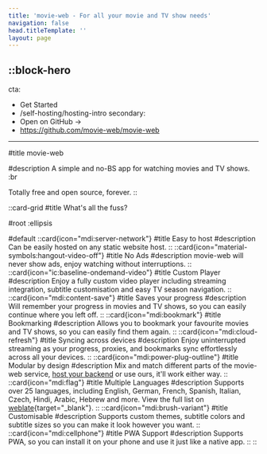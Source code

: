 ```yaml
---
title: 'movie-web - For all your movie and TV show needs'
navigation: false
head.titleTemplate: ''
layout: page
---
```


::block-hero
---
cta:
  - Get Started
  - /self-hosting/hosting-intro
secondary:
  - Open on GitHub →
  - https://github.com/movie-web/movie-web
---

#title
movie-web

#description
A simple and no-BS app for watching movies and TV shows. :br

Totally free and open source, forever.
::

::card-grid
#title
What's all the fuss?

#root
:ellipsis

#default
  ::card{icon="mdi:server-network"}
  #title
  Easy to host
  #description
  Can be easily hosted on any static website host.
  ::
  ::card{icon="material-symbols:hangout-video-off"}
  #title
  No Ads
  #description
  movie-web will never show ads, enjoy watching without interruptions.
  ::
  ::card{icon="ic:baseline-ondemand-video"}
  #title
  Custom Player
  #description
  Enjoy a fully custom video player including streaming integration, subtitle customisation and easy TV season navigation.
  ::
  ::card{icon="mdi:content-save"}
  #title
  Saves your progress
  #description
  Will remember your progress in movies and TV shows, so you can easily continue where you left off.
  ::
  ::card{icon="mdi:bookmark"}
  #title
  Bookmarking
  #description
  Allows you to bookmark your favourite movies and TV shows, so you can easily find them again.
  ::
  ::card{icon="mdi:cloud-refresh"}
  #title
  Syncing across devices
  #description
  Enjoy uninterrupted streaming as your progress, proxies, and bookmarks sync effortlessly across all your devices.
  ::
  ::card{icon="mdi:power-plug-outline"}
  #title
  Modular by design
  #description
  Mix and match different parts of the movie-web service, [host your backend](4.backend/1.deploy.md) or use ours, it'll work either way.
  ::
  ::card{icon="mdi:flag"}
  #title
  Multiple Languages
  #description
  Supports over 25 languages, including English, German, French, Spanish, Italian, Czech, Hindi, Arabic, Hebrew and more. View the full list on [weblate](https://weblate.movie-web.app){target="\_blank"}.
  ::
  ::card{icon="mdi:brush-variant"}
  #title
  Customisable
  #description
  Supports custom themes, subtitle colors and subtitle sizes so you can make it look however you want.
  ::
  ::card{icon="mdi:cellphone"}
  #title
  PWA Support
  #description
  Supports PWA, so you can install it on your phone and use it just like a native app.
  ::
::
